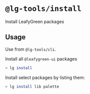 # `@lg-tools/install`

Install LeafyGreen packages

## Usage

Use from `@lg-tools/cli`.

Install all `@leafygreen-ui` packages

```bash
> lg install
```

Install select packages by listing them:

```bash
> lg install lib palette
```
